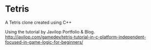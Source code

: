 # Tetris
 A Tetris clone created using C++

Using the tutorial by Javilop Portfolio & Blog.
http://javilop.com/gamedev/tetris-tutorial-in-c-platform-independent-focused-in-game-logic-for-beginners/

